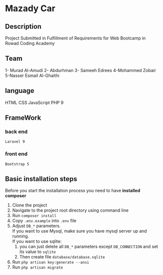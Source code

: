 # Mazady Car 

## Description 
Project Submitted in Fulfillment
of Requirements for Web Bootcamp
 in Rowad Coding Academy  

## Team
1- Murad Al-Amudi
2- Abdurhman 
3- Sameeh Edrees
4-Mohammed Zobair 
5-Nasser Esmail Al-Ghaithi

## language
HTML
CSS
JavaScript
PHP 9

## FrameWork 
### back end
	Laravel 9
### front end
	Bootstrap 5
 
 


## Basic installation steps 
Before you start the installation process you need to have **installed composer**

1. Clone the project
2. Navigate to the project root directory using command line
3. Run `composer install`
4. Copy `.env.example` into `.env` file
5. Adjust `DB_*` parameters.<br> 
   If you want to use Mysql, make sure you have mysql server up and running. <br>
   If you want to use sqlite: 
   1. you can just delete all `DB_*` parameters except `DB_CONNECTION` and set its value to `sqlite`
   2. Then create file `database/database.sqlite`
6. Run `php artisan key:generate --ansi`
7. Run `php artisan migrate`